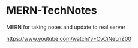# MERN-TechNotes
MERN for taking notes and update to real server

https://www.youtube.com/watch?v=CvCiNeLnZ00

